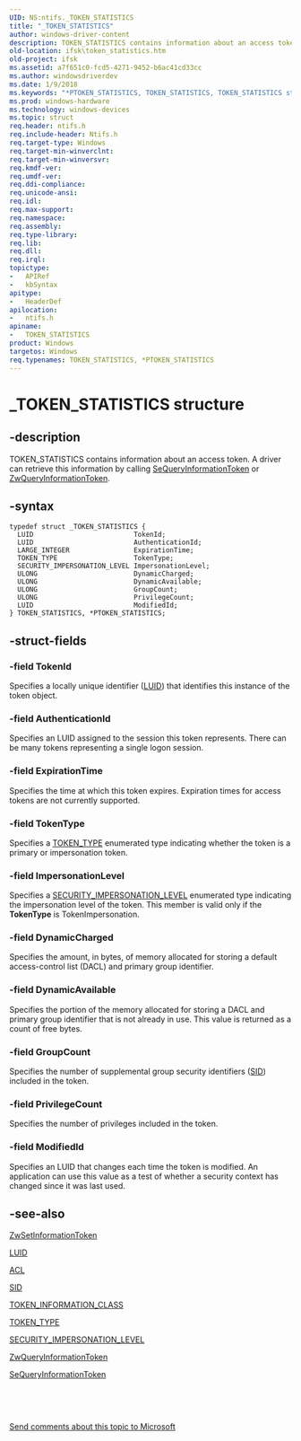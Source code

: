 ```yaml
---
UID: NS:ntifs._TOKEN_STATISTICS
title: "_TOKEN_STATISTICS"
author: windows-driver-content
description: TOKEN_STATISTICS contains information about an access token. A driver can retrieve this information by calling SeQueryInformationToken or ZwQueryInformationToken.
old-location: ifsk\token_statistics.htm
old-project: ifsk
ms.assetid: a7f651c0-fcd5-4271-9452-b6ac41cd33cc
ms.author: windowsdriverdev
ms.date: 1/9/2018
ms.keywords: "*PTOKEN_STATISTICS, TOKEN_STATISTICS, TOKEN_STATISTICS structure [Installable File System Drivers], securitystructures_5934a44f-c54e-44fe-a1c8-50b656b2b1f5.xml, ntifs/PTOKEN_STATISTICS, PTOKEN_STATISTICS structure pointer [Installable File System Drivers], _TOKEN_STATISTICS, PTOKEN_STATISTICS, ntifs/TOKEN_STATISTICS, ifsk.token_statistics"
ms.prod: windows-hardware
ms.technology: windows-devices
ms.topic: struct
req.header: ntifs.h
req.include-header: Ntifs.h
req.target-type: Windows
req.target-min-winverclnt: 
req.target-min-winversvr: 
req.kmdf-ver: 
req.umdf-ver: 
req.ddi-compliance: 
req.unicode-ansi: 
req.idl: 
req.max-support: 
req.namespace: 
req.assembly: 
req.type-library: 
req.lib: 
req.dll: 
req.irql: 
topictype:
-	APIRef
-	kbSyntax
apitype:
-	HeaderDef
apilocation:
-	ntifs.h
apiname:
-	TOKEN_STATISTICS
product: Windows
targetos: Windows
req.typenames: TOKEN_STATISTICS, *PTOKEN_STATISTICS
---
```


# _TOKEN_STATISTICS structure


## -description


TOKEN_STATISTICS contains information about an access token. A driver can retrieve this information by calling <a href="..\ntifs\nf-ntifs-sequeryinformationtoken.md">SeQueryInformationToken</a> or <a href="..\ntifs\nf-ntifs-zwqueryinformationtoken.md">ZwQueryInformationToken</a>. 


## -syntax


````
typedef struct _TOKEN_STATISTICS {
  LUID                         TokenId;
  LUID                         AuthenticationId;
  LARGE_INTEGER                ExpirationTime;
  TOKEN_TYPE                   TokenType;
  SECURITY_IMPERSONATION_LEVEL ImpersonationLevel;
  ULONG                        DynamicCharged;
  ULONG                        DynamicAvailable;
  ULONG                        GroupCount;
  ULONG                        PrivilegeCount;
  LUID                         ModifiedId;
} TOKEN_STATISTICS, *PTOKEN_STATISTICS;
````


## -struct-fields




### -field TokenId

Specifies a locally unique identifier (<a href="..\igpupvdev\ns-igpupvdev-_luid.md">LUID</a>) that identifies this instance of the token object. 


### -field AuthenticationId

Specifies an LUID assigned to the session this token represents. There can be many tokens representing a single logon session. 


### -field ExpirationTime

Specifies the time at which this token expires. Expiration times for access tokens are not currently supported. 


### -field TokenType

Specifies a <a href="..\ntifs\ne-ntifs-_token_type.md">TOKEN_TYPE</a> enumerated type indicating whether the token is a primary or impersonation token. 


### -field ImpersonationLevel

Specifies a <a href="..\wudfddi\ne-wudfddi-_security_impersonation_level.md">SECURITY_IMPERSONATION_LEVEL</a> enumerated type indicating the impersonation level of the token. This member is valid only if the <b>TokenType</b> is TokenImpersonation. 


### -field DynamicCharged

Specifies the amount, in bytes, of memory allocated for storing a default access-control list (DACL) and primary group identifier. 


### -field DynamicAvailable

Specifies the portion of the memory allocated for storing a DACL and primary group identifier that is not already in use. This value is returned as a count of free bytes. 


### -field GroupCount

Specifies the number of supplemental group security identifiers (<a href="..\ntifs\ns-ntifs-_sid.md">SID</a>) included in the token. 


### -field PrivilegeCount

Specifies the number of privileges included in the token. 


### -field ModifiedId

Specifies an LUID that changes each time the token is modified. An application can use this value as a test of whether a security context has changed since it was last used. 


## -see-also

<a href="..\ntifs\nf-ntifs-zwsetinformationtoken.md">ZwSetInformationToken</a>

<a href="..\igpupvdev\ns-igpupvdev-_luid.md">LUID</a>

<a href="..\wdm\ns-wdm-_acl.md">ACL</a>

<a href="..\ntifs\ns-ntifs-_sid.md">SID</a>

<a href="..\ntifs\ne-ntifs-_token_information_class.md">TOKEN_INFORMATION_CLASS</a>

<a href="..\ntifs\ne-ntifs-_token_type.md">TOKEN_TYPE</a>

<a href="..\wudfddi\ne-wudfddi-_security_impersonation_level.md">SECURITY_IMPERSONATION_LEVEL</a>

<a href="..\ntifs\nf-ntifs-zwqueryinformationtoken.md">ZwQueryInformationToken</a>

<a href="..\ntifs\nf-ntifs-sequeryinformationtoken.md">SeQueryInformationToken</a>

 

 

<a href="mailto:wsddocfb@microsoft.com?subject=Documentation%20feedback [ifsk\ifsk]:%20TOKEN_STATISTICS structure%20 RELEASE:%20(1/9/2018)&amp;body=%0A%0APRIVACY STATEMENT%0A%0AWe use your feedback to improve the documentation. We don't use your email address for any other purpose, and we'll remove your email address from our system after the issue that you're reporting is fixed. While we're working to fix this issue, we might send you an email message to ask for more info. Later, we might also send you an email message to let you know that we've addressed your feedback.%0A%0AFor more info about Microsoft's privacy policy, see http://privacy.microsoft.com/en-us/default.aspx." title="Send comments about this topic to Microsoft">Send comments about this topic to Microsoft</a>

